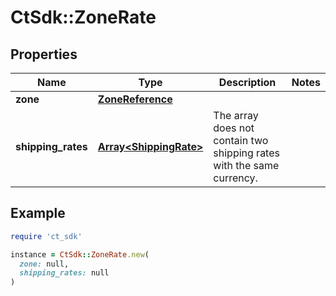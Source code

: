 # CtSdk::ZoneRate

## Properties

| Name | Type | Description | Notes |
| ---- | ---- | ----------- | ----- |
| **zone** | [**ZoneReference**](ZoneReference.md) |  |  |
| **shipping_rates** | [**Array&lt;ShippingRate&gt;**](ShippingRate.md) | The array does not contain two shipping rates with the same currency. |  |

## Example

```ruby
require 'ct_sdk'

instance = CtSdk::ZoneRate.new(
  zone: null,
  shipping_rates: null
)
```

